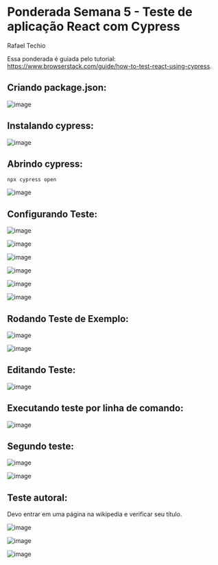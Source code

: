 # Ponderada Semana 5 - Teste de aplicação React com Cypress

Rafael Techio

Essa ponderada é guiada pelo tutorial: https://www.browserstack.com/guide/how-to-test-react-using-cypress.

## Criando package.json: 

![image](https://github.com/user-attachments/assets/c42151ba-e0b0-4eb1-8615-8d9206d7a556)


## Instalando cypress:

![image](https://github.com/user-attachments/assets/70606cf8-5d95-4f15-90f5-c1474de2a1f8)

## Abrindo cypress:

```
npx cypress open
```

![image](https://github.com/user-attachments/assets/2a430180-0235-4c59-b7a9-ca16f591dcc7)

## Configurando Teste:

![image](https://github.com/user-attachments/assets/bf657977-cdce-498a-b77b-b73aeb335b1a)

![image](https://github.com/user-attachments/assets/a37afe96-3c1f-48d3-9a0a-1b9c832f83e0)

![image](https://github.com/user-attachments/assets/ddfaa8b7-5d7b-4399-b435-54a3b54c76bc)

![image](https://github.com/user-attachments/assets/c6449730-696a-4ed1-801e-bc35843e91ba)

![image](https://github.com/user-attachments/assets/663d52fc-b28c-46cb-890d-9c8cb2812e49)

![image](https://github.com/user-attachments/assets/2bd11adf-def1-45a9-94df-d516c306dfde)

## Rodando Teste de Exemplo:

![image](https://github.com/user-attachments/assets/34864a24-dec8-4afb-af8d-da6e442be009)

![image](https://github.com/user-attachments/assets/3475d4fe-dc14-4b2b-a485-b6df0edb5987)

## Editando Teste:

![image](https://github.com/user-attachments/assets/e595540f-2a3d-4783-9ac1-845fe3e01a4a)

## Executando teste por linha de comando:

![image](https://github.com/user-attachments/assets/ff1e3da7-f09f-495a-8fef-535a0a4ddc8c)


## Segundo teste:

![image](https://github.com/user-attachments/assets/b8dbf8c6-4f09-4bc9-97a0-e257c84ddf48)

![image](https://github.com/user-attachments/assets/65d050a7-7bd5-4862-a3b7-fd52b70e04da)


## Teste autoral:

Devo entrar em uma página na wikipedia e verificar seu título.

![image](https://github.com/user-attachments/assets/6c37a8d0-2bc0-47ec-a8f4-99d0f4bb4238)


![image](https://github.com/user-attachments/assets/6b37f2f6-c0b4-4b5b-a491-0f9f709edd2a)

![image](https://github.com/user-attachments/assets/421a484f-399a-4a97-8927-8f8a0644b230)

